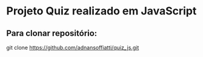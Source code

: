 # Projeto Quiz realizado em JavaScript

## Para clonar repositório:

git clone https://github.com/adnansoffiatti/quiz_js.git
